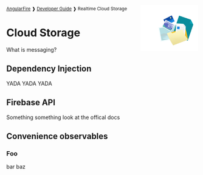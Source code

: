 <img align="right" width="30%" src="images/storage-illo_1x.png">

<small>
<a href="https://github.com/angular/angularfire">AngularFire</a> &#10097; <a href="../README.md#developer-guide">Developer Guide</a> &#10097; Realtime Cloud Storage
</small>

# Cloud Storage

What is messaging?

## Dependency Injection

YADA YADA YADA

## Firebase API

Something something look at the offical docs

## Convenience observables

### Foo

bar baz